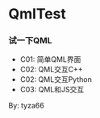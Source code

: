 # QmlTest
### 试一下QML

- C01: 简单QML界面
- C02: QML交互C++
- C02: QML交互Python
- C03: QML和JS交互

By: tyza66
